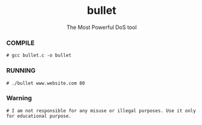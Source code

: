 <h1 align="center">bullet</h1>
<p align="center">
  The Most Powerful DoS tool
</p>


### COMPILE
```
# gcc bullet.c -o bullet
```

### RUNNING
```
# ./bullet www.website.com 80
```
### Warning
```
# I am not responsible for any misuse or illegal purposes. Use it only for educational purpose.
```
